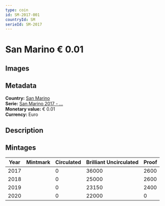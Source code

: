 ```yaml
---
type: coin
id: SM-2017-001
countryId: SM
serieId: SM-2017
---
```


# San Marino € 0.01

## Images


## Metadata

**Country:** [San Marino](../index.md)\
**Serie:** [San Marino 2017 - ...](index.md)\
**Monetary value:** € 0.01\
**Currency:** Euro

## Description


## Mintages

| Year | Mintmark | Circulated | Brilliant Uncirculated | Proof |
| ---- | -------- | ---------- | ---------------------- | ----- |
| 2017 |  | 0| 36000 | 2600 |
| 2018 |  | 0| 25000 | 2600 |
| 2019 |  | 0| 23150 | 2400 |
| 2020 |  | 0| 22000 | 0 |
